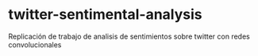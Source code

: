 # twitter-sentimental-analysis
Replicación de trabajo de analisis de sentimientos sobre twitter con redes convolucionales
